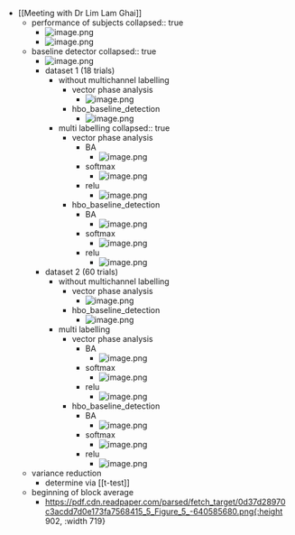 - [[Meeting with Dr Lim Lam Ghai]]
	- performance of subjects
	  collapsed:: true
		- ![image.png](../assets/image_1722100836613_0.png)
		- ![image.png](../assets/image_1722101062205_0.png)
	- baseline detector
	  collapsed:: true
		- ![image.png](../assets/image_1722152050005_0.png)
		- dataset 1 (18 trials)
			- without multichannel labelling
				- vector phase analysis
					- ![image.png](../assets/image_1722612816225_0.png)
				- hbo_baseline_detection
					- ![image.png](../assets/image_1722612720322_0.png)
			- multi labelling
			  collapsed:: true
				- vector phase analysis
					- BA
						- ![image.png](../assets/image_1722612938637_0.png)
					- softmax
						- ![image.png](../assets/image_1722612979090_0.png)
					- relu
						- ![image.png](../assets/image_1722613055148_0.png)
				- hbo_baseline_detection
					- BA
						- ![image.png](../assets/image_1722612887908_0.png)
					- softmax
						- ![image.png](../assets/image_1722613212985_0.png)
					- relu
						- ![image.png](../assets/image_1722613182751_0.png)
		- dataset 2 (60 trials)
			- without multichannel labelling
				- vector phase analysis
					- ![image.png](../assets/image_1722611581621_0.png)
				- hbo_baseline_detection
					- ![image.png](../assets/image_1722611693529_0.png)
			- multi labelling
				- vector phase analysis
					- BA
						- ![image.png](../assets/image_1722611897431_0.png)
					- softmax
						- ![image.png](../assets/image_1722611982478_0.png)
					- relu
						- ![image.png](../assets/image_1722612031262_0.png)
				- hbo_baseline_detection
					- BA
						- ![image.png](../assets/image_1722612411766_0.png)
					- softmax
						- ![image.png](../assets/image_1722612342639_0.png)
					- relu
						- ![image.png](../assets/image_1722612219278_0.png)
	- variance reduction
		- determine via [[t-test]]
	- beginning of block average
		- https://pdf.cdn.readpaper.com/parsed/fetch_target/0d37d28970c3acdd7d0e173fa7568415_5_Figure_5_-640585680.png{:height 902, :width 719}